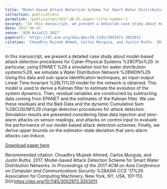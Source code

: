 ```yaml
---
title: "Model-based Attack Detection Scheme for Smart Water Distribution Networks"
collection: publications
permalink: /publication/2017-06-01-paper-title-number-2
excerpt: 'In this manuscript, we present a detailed case study about model-based attack detection procedures for Cyber-Physical Systems %28CPSs%29. In particular, using EPANET %28 a simulation tool for water distribution systems%29, we simulate a Water Distribution Network %28WDN%29. Using this data and sub-space identification techniques, an input-output Linear Time Invariant %28LTI%29 model for the network is obtained. This model is used to derive a Kalman filter to estimate the evolution of the system dynamics. Then, residual variables are constructed by subtracting data coming from EPANET and the estimates of the Kalman filter. We use these residuals and the Bad-Data and the dynamic Cumulative Sum %28CUSUM%29 change detection procedures for attack detection. Simulation results are presented considering false data injection and zero-alarm attacks on sensor readings, and attacks on control input to evaluate the performance of our model-based attack detection schemes. Finally, we derive upper bounds on the estimator-state deviation that zero-alarm attacks can induce.'
date: 2017-06-01
venue: 'ACM AsiaCCS 2017'
paperurl: 'https://dl.acm.org/doi/abs/10.1145/3052973.3053011'
citation: 'Chuadhry Mujeeb Ahmed, Carlos Murguia, and Justin Ruths. 2017. Model-based Attack Detection Scheme for Smart Water Distribution Networks. In <i>Proceedings of the 2017 ACM on Asia Conference on Computer and Communications Security</i> %28<i>ASIA CCS '17</i>%29. Association for Computing Machinery, New York, NY, USA, 101–113. DOI:https://doi.org/10.1145/3052973.3053011.'
---
```

In this manuscript, we present a detailed case study about model-based attack detection procedures for Cyber-Physical Systems %28CPSs%29. In particular, using EPANET %28 a simulation tool for water distribution systems%29, we simulate a Water Distribution Network %28WDN%29. Using this data and sub-space identification techniques, an input-output Linear Time Invariant %28LTI%29 model for the network is obtained. This model is used to derive a Kalman filter to estimate the evolution of the system dynamics. Then, residual variables are constructed by subtracting data coming from EPANET and the estimates of the Kalman filter. We use these residuals and the Bad-Data and the dynamic Cumulative Sum %28CUSUM%29 change detection procedures for attack detection. Simulation results are presented considering false data injection and zero-alarm attacks on sensor readings, and attacks on control input to evaluate the performance of our model-based attack detection schemes. Finally, we derive upper bounds on the estimator-state deviation that zero-alarm attacks can induce.

[Download paper here](http://mujeebch.github.io/files/paper2.pdf)

Recommended citation: Chuadhry Mujeeb Ahmed, Carlos Murguia, and Justin Ruths. 2017. Model-based Attack Detection Scheme for Smart Water Distribution Networks. In <i>Proceedings of the 2017 ACM on Asia Conference on Computer and Communications Security</i> %28<i>ASIA CCS '17</i>%29. Association for Computing Machinery, New York, NY, USA, 101–113. DOI:https://doi.org/10.1145/3052973.3053011.